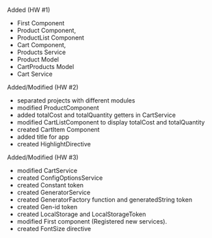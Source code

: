 Added (HW #1)
- First Component
- Product Component,
- ProductList Component
- Cart Component, 
- Products Service
- Product Model
- CartProducts Model
- Cart Service

Added/Modified (HW #2)
- separated projects with different modules
- modified ProductComponent 
- added totalCost and totalQuantity getters in CartService
- modified CartListComponent to display totalCost and totalQuantity
- created CartItem Component
- added title for app
- created HighlightDirective

Added/Modified (HW #3)
- modified CartService
- created ConfigOptionsService
- created Constant token
- created GeneratorService
- created GeneratorFactory function and generatedString token
- created Gen-id token
- created LocalStorage and LocalStorageToken
- modified First component (Registered new services).
- created FontSize directive